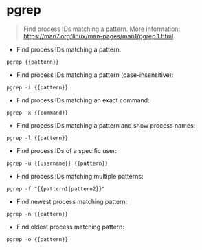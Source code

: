 # pgrep

> Find process IDs matching a pattern.
> More information: <https://man7.org/linux/man-pages/man1/pgrep.1.html>.

- Find process IDs matching a pattern:

`pgrep {{pattern}}`

- Find process IDs matching a pattern (case-insensitive):

`pgrep -i {{pattern}}`

- Find process IDs matching an exact command:

`pgrep -x {{command}}`

- Find process IDs matching a pattern and show process names:

`pgrep -l {{pattern}}`

- Find process IDs of a specific user:

`pgrep -u {{username}} {{pattern}}`

- Find process IDs matching multiple patterns:

`pgrep -f "{{pattern1|pattern2}}"`

- Find newest process matching pattern:

`pgrep -n {{pattern}}`

- Find oldest process matching pattern:

`pgrep -o {{pattern}}`